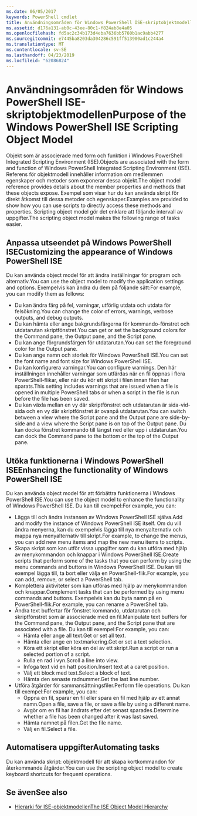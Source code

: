 ```yaml
---
ms.date: 06/05/2017
keywords: PowerShell cmdlet
title: Användningsområden för Windows PowerShell ISE-skriptobjektmodellen
ms.assetid: d176a131-ab0c-43ee-80c1-f824ab8e4a05
ms.openlocfilehash: fd5ac2c34b173d4eba7636bb5760b1ac9abb4277
ms.sourcegitcommit: e7445ba8203da304286c591ff513900ad1c244a4
ms.translationtype: MT
ms.contentlocale: sv-SE
ms.lasthandoff: 04/23/2019
ms.locfileid: "62086824"
---
```

# <a name="purpose-of-the-windows-powershell-ise-scripting-object-model"></a><span data-ttu-id="5a2f6-103">Användningsområden för Windows PowerShell ISE-skriptobjektmodellen</span><span class="sxs-lookup"><span data-stu-id="5a2f6-103">Purpose of the Windows PowerShell ISE Scripting Object Model</span></span>

<span data-ttu-id="5a2f6-104">Objekt som är associerade med form och funktion i Windows PowerShell Integrated Scripting Environment (ISE).</span><span class="sxs-lookup"><span data-stu-id="5a2f6-104">Objects are associated with the form and function of Windows PowerShell Integrated Scripting Environment (ISE).</span></span> <span data-ttu-id="5a2f6-105">Referens för objektmodell innehåller information om medlemmen egenskaper och metoder som exponerar dessa objekt.</span><span class="sxs-lookup"><span data-stu-id="5a2f6-105">The object model reference provides details about the member properties and methods that these objects expose.</span></span> <span data-ttu-id="5a2f6-106">Exempel som visar hur du kan använda skript för direkt åtkomst till dessa metoder och egenskaper.</span><span class="sxs-lookup"><span data-stu-id="5a2f6-106">Examples are provided to show how you can use scripts to directly access these methods and properties.</span></span> <span data-ttu-id="5a2f6-107">Scripting object model gör det enklare att följande intervall av uppgifter.</span><span class="sxs-lookup"><span data-stu-id="5a2f6-107">The scripting object model makes the following range of tasks easier.</span></span>

## <a name="customizing-the-appearance-of-windows-powershell-ise"></a><span data-ttu-id="5a2f6-108">Anpassa utseendet på Windows PowerShell ISE</span><span class="sxs-lookup"><span data-stu-id="5a2f6-108">Customizing the appearance of Windows PowerShell ISE</span></span>

<span data-ttu-id="5a2f6-109">Du kan använda object model för att ändra inställningar för program och alternativ.</span><span class="sxs-lookup"><span data-stu-id="5a2f6-109">You can use the object model to modify the application settings and options.</span></span> <span data-ttu-id="5a2f6-110">Exempelvis kan ändra du dem på följande sätt:</span><span class="sxs-lookup"><span data-stu-id="5a2f6-110">For example, you can modify them as follows:</span></span>

- <span data-ttu-id="5a2f6-111">Du kan ändra färg på fel, varningar, utförlig utdata och utdata för felsökning.</span><span class="sxs-lookup"><span data-stu-id="5a2f6-111">You can change the color of errors, warnings, verbose outputs, and debug outputs.</span></span>
- <span data-ttu-id="5a2f6-112">Du kan hämta eller ange bakgrundsfärgerna för kommando-fönstret och utdatarutan skriptfönstret.</span><span class="sxs-lookup"><span data-stu-id="5a2f6-112">You can get or set the background colors for the Command pane, the Output pane, and the Script pane.</span></span>
- <span data-ttu-id="5a2f6-113">Du kan ange förgrundsfärgen för utdatarutan.</span><span class="sxs-lookup"><span data-stu-id="5a2f6-113">You can set the foreground color for the Output pane.</span></span>
- <span data-ttu-id="5a2f6-114">Du kan ange namn och storlek för Windows PowerShell ISE.</span><span class="sxs-lookup"><span data-stu-id="5a2f6-114">You can set the font name and font size for Windows PowerShell ISE.</span></span>
- <span data-ttu-id="5a2f6-115">Du kan konfigurera varningar.</span><span class="sxs-lookup"><span data-stu-id="5a2f6-115">You can configure warnings.</span></span> <span data-ttu-id="5a2f6-116">Den här inställningen innehåller varningar som utfärdas när en fil öppnas i flera PowerShell-flikar, eller när du kör ett skript i filen innan filen har sparats.</span><span class="sxs-lookup"><span data-stu-id="5a2f6-116">This setting includes warnings that are issued when a file is opened in multiple PowerShell tabs or when a script in the file is run before the file has been saved.</span></span>
- <span data-ttu-id="5a2f6-117">Du kan växla mellan en vy där skriptfönstret och utdatarutan är sida-vid-sida och en vy där skriptfönstret är ovanpå utdatarutan.</span><span class="sxs-lookup"><span data-stu-id="5a2f6-117">You can switch between a view where the Script pane and the Output pane are side-by-side and a view where the Script pane is on top of the Output pane.</span></span> <span data-ttu-id="5a2f6-118">Du kan docka fönstret kommando till längst ned eller upp i utdatarutan.</span><span class="sxs-lookup"><span data-stu-id="5a2f6-118">You can dock the Command pane to the bottom or the top of the Output pane.</span></span>

## <a name="enhancing-the-functionality-of-windows-powershell-ise"></a><span data-ttu-id="5a2f6-119">Utöka funktionerna i Windows PowerShell ISE</span><span class="sxs-lookup"><span data-stu-id="5a2f6-119">Enhancing the functionality of Windows PowerShell ISE</span></span>

<span data-ttu-id="5a2f6-120">Du kan använda object model för att förbättra funktionerna i Windows PowerShell ISE.</span><span class="sxs-lookup"><span data-stu-id="5a2f6-120">You can use the object model to enhance the functionality of Windows PowerShell ISE.</span></span> <span data-ttu-id="5a2f6-121">Du kan till exempel:</span><span class="sxs-lookup"><span data-stu-id="5a2f6-121">For example, you can:</span></span>

- <span data-ttu-id="5a2f6-122">Lägga till och ändra instansen av Windows PowerShell ISE själva.</span><span class="sxs-lookup"><span data-stu-id="5a2f6-122">Add and modify the instance of Windows PowerShell ISE itself.</span></span> <span data-ttu-id="5a2f6-123">Om du vill ändra menyerna, kan du exempelvis lägga till nya menyalternativ och mappa nya menyalternativ till skript.</span><span class="sxs-lookup"><span data-stu-id="5a2f6-123">For example, to change the menus, you can add new menu items and map the new menu items to scripts.</span></span>
- <span data-ttu-id="5a2f6-124">Skapa skript som kan utför vissa uppgifter som du kan utföra med hjälp av menykommandon och knappar i Windows PowerShell ISE.</span><span class="sxs-lookup"><span data-stu-id="5a2f6-124">Create scripts that perform some of the tasks that you can perform by using the menu commands and buttons in Windows PowerShell ISE.</span></span> <span data-ttu-id="5a2f6-125">Du kan till exempel lägga till, ta bort eller välja en PowerShell-flik.</span><span class="sxs-lookup"><span data-stu-id="5a2f6-125">For example, you can add, remove, or select a PowerShell tab.</span></span>
- <span data-ttu-id="5a2f6-126">Komplettera aktiviteter som kan utföras med hjälp av menykommandon och knappar.</span><span class="sxs-lookup"><span data-stu-id="5a2f6-126">Complement tasks that can be performed by using menu commands and buttons.</span></span> <span data-ttu-id="5a2f6-127">Exempelvis kan du byta namn på en PowerShell-flik.</span><span class="sxs-lookup"><span data-stu-id="5a2f6-127">For example, you can rename a PowerShell tab.</span></span>
- <span data-ttu-id="5a2f6-128">Ändra text buffertar för fönstret kommando, utdatarutan och skriptfönstret som är associerade med en fil.</span><span class="sxs-lookup"><span data-stu-id="5a2f6-128">Manipulate text buffers for the Command pane, the Output pane, and the Script pane that are associated with a file.</span></span> <span data-ttu-id="5a2f6-129">Du kan till exempel:</span><span class="sxs-lookup"><span data-stu-id="5a2f6-129">For example, you can:</span></span>
  - <span data-ttu-id="5a2f6-130">Hämta eller ange all text.</span><span class="sxs-lookup"><span data-stu-id="5a2f6-130">Get or set all text.</span></span>
  - <span data-ttu-id="5a2f6-131">Hämta eller ange en textmarkering.</span><span class="sxs-lookup"><span data-stu-id="5a2f6-131">Get or set a text selection.</span></span>
  - <span data-ttu-id="5a2f6-132">Köra ett skript eller köra en del av ett skript.</span><span class="sxs-lookup"><span data-stu-id="5a2f6-132">Run a script or run a selected portion of a script.</span></span>
  - <span data-ttu-id="5a2f6-133">Rulla en rad i vyn.</span><span class="sxs-lookup"><span data-stu-id="5a2f6-133">Scroll a line into view.</span></span>
  - <span data-ttu-id="5a2f6-134">Infoga text vid en hatt position.</span><span class="sxs-lookup"><span data-stu-id="5a2f6-134">Insert text at a caret position.</span></span>
  - <span data-ttu-id="5a2f6-135">Välj ett block med text.</span><span class="sxs-lookup"><span data-stu-id="5a2f6-135">Select a block of text.</span></span>
  - <span data-ttu-id="5a2f6-136">Hämta den senaste radnummer.</span><span class="sxs-lookup"><span data-stu-id="5a2f6-136">Get the last line number.</span></span>
- <span data-ttu-id="5a2f6-137">Utföra åtgärder för sammansättningsfiler.</span><span class="sxs-lookup"><span data-stu-id="5a2f6-137">Perform file operations.</span></span> <span data-ttu-id="5a2f6-138">Du kan till exempel:</span><span class="sxs-lookup"><span data-stu-id="5a2f6-138">For example, you can:</span></span>
  - <span data-ttu-id="5a2f6-139">Öppna en fil, sparar en fil eller spara en fil med hjälp av ett annat namn.</span><span class="sxs-lookup"><span data-stu-id="5a2f6-139">Open a file, save a file, or save a file by using a different name.</span></span>
  - <span data-ttu-id="5a2f6-140">Avgör om en fil har ändrats efter det senast sparades.</span><span class="sxs-lookup"><span data-stu-id="5a2f6-140">Determine whether a file has been changed after it was last saved.</span></span>
  - <span data-ttu-id="5a2f6-141">Hämta namnet på filen.</span><span class="sxs-lookup"><span data-stu-id="5a2f6-141">Get the file name.</span></span>
  - <span data-ttu-id="5a2f6-142">Välj en fil.</span><span class="sxs-lookup"><span data-stu-id="5a2f6-142">Select a file.</span></span>

## <a name="automating-tasks"></a><span data-ttu-id="5a2f6-143">Automatisera uppgifter</span><span class="sxs-lookup"><span data-stu-id="5a2f6-143">Automating tasks</span></span>

<span data-ttu-id="5a2f6-144">Du kan använda skript: objektmodell för att skapa kortkommandon för återkommande åtgärder.</span><span class="sxs-lookup"><span data-stu-id="5a2f6-144">You can use the scripting object model to create keyboard shortcuts for frequent operations.</span></span>

## <a name="see-also"></a><span data-ttu-id="5a2f6-145">Se även</span><span class="sxs-lookup"><span data-stu-id="5a2f6-145">See also</span></span>

- [<span data-ttu-id="5a2f6-146">Hierarki för ISE-objektmodellen</span><span class="sxs-lookup"><span data-stu-id="5a2f6-146">The ISE Object Model Hierarchy</span></span>](The-ISE-Object-Model-Hierarchy.md)